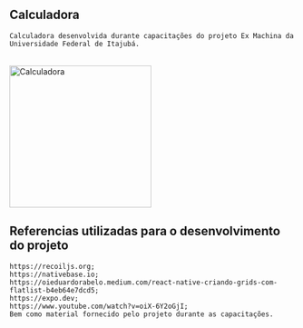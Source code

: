 ## Calculadora
    Calculadora desenvolvida durante capacitações do projeto Ex Machina da Universidade Federal de Itajubá.
<br/>
<img src="https://user-images.githubusercontent.com/64850642/184555749-62c49586-9075-4f7a-b497-17b1a3545acb.jpeg" alt="Calculadora" width="250"/>

## Referencias utilizadas para o desenvolvimento do projeto
    https://recoiljs.org;
    https://nativebase.io;
    https://oieduardorabelo.medium.com/react-native-criando-grids-com-flatlist-b4eb64e7dcd5;
    https://expo.dev;
    https://www.youtube.com/watch?v=oiX-6Y2oGjI;
    Bem como material fornecido pelo projeto durante as capacitações.

